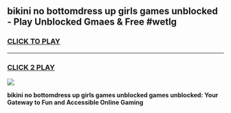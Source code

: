 
## bikini no bottomdress up girls games unblocked - Play Unblocked Gmaes & Free #wetlg
<h3>
<a href="https://news.freeplayer.one?title=bikini_no_bottomdress_up_girls_games_unblocked&ref=24F">CLICK TO PLAY</a></h3>
<hr>

<h3>
<a href="https://news.freeplayer.one?title=bikini_no_bottomdress_up_girls_games_unblocked&ref=24F">CLICK 2 PLAY</a>
  
</h3>

<a href="https://news.freeplayer.one?title=bikini_no_bottomdress_up_girls_games_unblocked&ref=24F/"><img src="https://clearcache.store/games.png"></a>


**bikini no bottomdress up girls games unblocked games unblocked: Your Gateway to Fun and Accessible Online Gaming**
